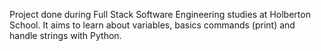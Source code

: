 Project done during Full Stack Software Engineering studies at Holberton School. It aims to learn about variables, basics commands (print) and handle strings with Python.
